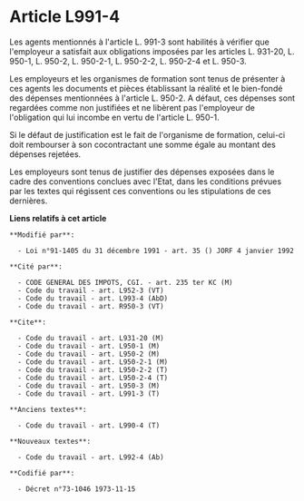 # Article L991-4

Les agents mentionnés à l'article L. 991-3 sont habilités à vérifier que l'employeur a satisfait aux obligations imposées par
les articles L. 931-20, L. 950-1, L. 950-2, L. 950-2-1, L. 950-2-2, L. 950-2-4 et L. 950-3.

Les employeurs et les organismes de formation sont tenus de présenter à ces agents les documents et pièces établissant la
réalité et le bien-fondé des dépenses mentionnées à l'article L. 950-2. A défaut, ces dépenses sont regardées comme non
justifiées et ne libèrent pas l'employeur de l'obligation qui lui incombe en vertu de l'article L. 950-1.

Si le défaut de justification est le fait de l'organisme de formation, celui-ci doit rembourser à son cocontractant une somme
égale au montant des dépenses rejetées.

Les employeurs sont tenus de justifier des dépenses exposées dans le cadre des conventions conclues avec l'Etat, dans les
conditions prévues par les textes qui régissent ces conventions ou les stipulations de ces dernières.

**Liens relatifs à cet article**

	**Modifié par**:

	  - Loi n°91-1405 du 31 décembre 1991 - art. 35 () JORF 4 janvier 1992

	**Cité par**:

	  - CODE GENERAL DES IMPOTS, CGI. - art. 235 ter KC (M)
	  - Code du travail - art. L952-3 (VT)
	  - Code du travail - art. L993-4 (AbD)
	  - Code du travail - art. R950-3 (VT)

	**Cite**:

	  - Code du travail - art. L931-20 (M)
	  - Code du travail - art. L950-1 (M)
	  - Code du travail - art. L950-2 (M)
	  - Code du travail - art. L950-2-1 (M)
	  - Code du travail - art. L950-2-2 (T)
	  - Code du travail - art. L950-2-4 (T)
	  - Code du travail - art. L950-3 (M)
	  - Code du travail - art. L991-3 (T)

	**Anciens textes**:

	  - Code du travail - art. L990-4 (T)

	**Nouveaux textes**:

	  - Code du travail - art. L992-4 (Ab)

	**Codifié par**:

	  - Décret n°73-1046 1973-11-15
